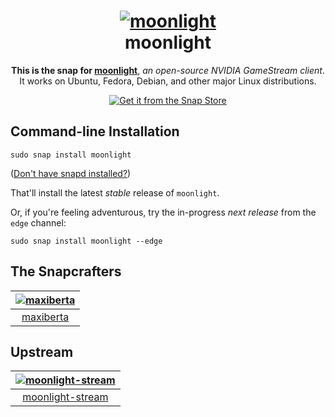 <h1 align="center">
  <a href="https://moonlight-stream.org/"><img src="https://moonlight-stream.org/images/manifest/icons-144.png" alt="moonlight"></a>
  <br />
  moonlight
</h1>

<p align="center">
  <b>This is the snap for <a href="https://github.com/moonlight-stream/moonlight-qt">moonlight</a></b>, <i>an open-source NVIDIA GameStream client</i>.
  <br/>
  It works on Ubuntu, Fedora, Debian, and other major Linux distributions.
</p>

<p align="center">
  <a href="https://snapcraft.io/moonlight"><img src="https://raw.githubusercontent.com/snapcore/snap-store-badges/master/EN/%5BEN%5D-snap-store-black.png" alt="Get it from the Snap Store"></a>
</p>

<!-- Uncomment and modify this when you are provided a build status badge
<p align="center">
<a href="https://build.snapcraft.io/user/snapcrafters/fork-and-rename-me"><img src="https://build.snapcraft.io/badge/snapcrafters/fork-and-rename-me.svg" alt="Snap Status"></a>
</p>
-->

## Command-line Installation

    sudo snap install moonlight

([Don't have snapd installed?](https://snapcraft.io/docs/core/install))

That'll install the latest _stable_ release of `moonlight`.

Or, if you're feeling adventurous, try the in-progress _next release_ from the `edge` channel:

    sudo snap install moonlight --edge

## The Snapcrafters

| [![maxiberta](https://avatars2.githubusercontent.com/u/381336?s=128&v=4)](https://github.com/maxiberta/) |
| :---: |
| [maxiberta](https://github.com/maxiberta/) |

## Upstream

| [![moonlight-stream](https://avatars0.githubusercontent.com/u/6118379?s=200&v=4)](https://github.com/moonlight-stream) |
| :---: |
| [moonlight-stream](https://github.com/moonlight-stream) |
